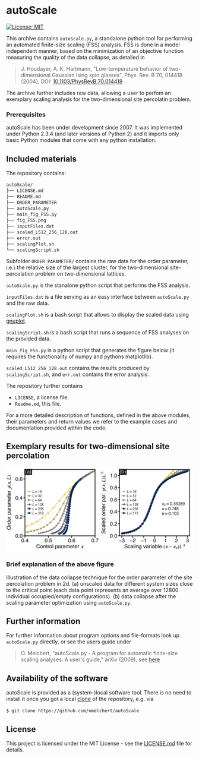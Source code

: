 # autoScale 

[![License: MIT](https://img.shields.io/badge/License-MIT-green.svg)](https://opensource.org/licenses/MIT)

This archive contains `autoScale.py`, a standalone python tool for performing an
automated finite-size scaling (FSS) analysis. FSS is done in a model
independent manner, based on the minimization of an objective function
measuring the quality of the data collapse, as detailed in 

>  J. Houdayer, A. K. Hartmann, "Low-temperature behavior of two-dimensional Gaussian Ising spin glasses", Phys. Rev. B 70, 014418 (2004), DOI: [10.1103/PhysRevB.70.014418](https://doi.org/10.1103/PhysRevB.70.014418)

The archive further includes raw data, allowing a user to perfom an exemplary
scaling analysis for the  two-dimensional site percolatin problem. 


### Prerequisites

autoScale has been under development since 2007. It was implemented under
Python 2.3.4 (and later versions of Python 2) and it imports only basic Python
modules that come with any python installation. 

## Included materials

The repository contains: 

```
autoScale/
├── LICENSE.md
├── README.md
├── ORDER_PARAMETER
├── autoScale.py
├── main_fig_FSS.py
├── fig_FSS.png
├── inputFiles.dat
├── scaled_L512_256_128.out
├── error.out
├── scalingPlot.sh
└── scalingScript.sh
```

Subfolder `ORDER_PARAMETER/` contains the raw data for the order parameter,
i.e.\ the relative size of the largest cluster, for the two-dimensional
site-percolation problem on two-dimensional lattices.

`autoScale.py` is the stanalone python script that performs the FSS analysis.

`inputFiles.dat` is a file serving as an easy interface between `autoScale.py`
and the raw data.

`scalingPlot.sh` is a bash script that allows to display the scaled data using [gnuplot](http://gnuplot.sourceforge.net).

`scalingScript.sh` is a bash script that runs a sequence of FSS analyses on the provided data.

`main_fig_FSS.py` is a python script that generates the figure below (it requires the functionality of numpy and pythons matplotlib).

`scaled_L512_256_128.out` contains the results produced by `scalingScript.sh`, and `err.out` contains the error analysis.

The repository further contains
* `LICENSE`, a license file.
* `Readme.md`, this file.

For a more detailed description of functions, defined in the above modules,
their parameters and return values we refer to the example cases and
documentation provided within the code.

## Exemplary results for two-dimensional site percolation 

![alt text](https://github.com/omelchert/autoScale/blob/main/fig_FSS.png)

### Brief explanation of the above figure

Illustration of the data collapse technique for the order parameter of the site
percolation problem in 2d. (a) unscaled data for different system sizes close
to the critical point (each data point represents an average over 12800
individual occupied/empty configurations). (b) data collapse after the scaling
parameter optimization using `autoScale.py`.


## Further information

For further information about program options and file-formats look up
`autoScale.py` directly, or see the users guide under 

> O. Melchert, "autoScale.py - A program for automatic finite-size scaling analyses: A user's guide," arXiv (2009), see [here](https://arxiv.org/abs/0910.5403)

## Availability of the software

autoScale is provided as a (system-)local software tool. There is no need to install it once you
got a local
[clone](https://help.github.com/en/github/creating-cloning-and-archiving-repositories/cloning-a-repository)
of the repository, e.g. via

``$ git clone https://github.com/omelchert/autoScale``

## License 

This project is licensed under the MIT License - see the
[LICENSE.md](LICENSE.md) file for details.


